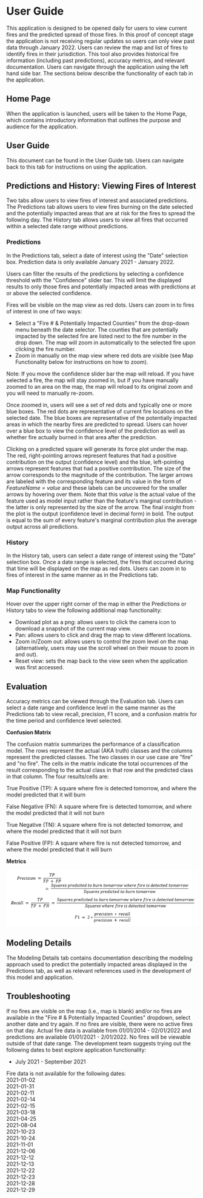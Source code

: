 # **User Guide**

This application is designed to be opened daily for users to view current fires and the predicted spread of those fires. In this proof of concept stage the application is not receiving regular updates so users can only view past data through January 2022. Users can review the map and list of fires to identify fires in their jurisdiction. This tool also provides historical fire information (including past predictions), accuracy metrics, and relevant documentation. Users can navigate through the application using the left hand side bar. The sections below describe the functionality of each tab in the application.

## Home Page

When the application is launched, users will be taken to the Home Page, which contains introductory information that outlines the purpose and audience for the application.

## User Guide

This document can be found in the User Guide tab. Users can navigate back to this tab for instructions on using the application.

## Predictions and History: Viewing Fires of Interest

Two tabs allow users to view fires of interest and associated predictions. The Predictions tab allows users to view fires burning on the date selected and the potentially impacted areas that are at risk for the fires to spread the following day. The History tab allows users to view all fires that occurred within a selected date range without predictions.

### Predictions

In the Predictions tab, select a date of interest using the &quot;Date&quot; selection box. Prediction data is only available January 2021 - January 2022.

Users can filter the results of the predictions by selecting a confidence threshold with the &quot;Confidence&quot; slider bar. This will limit the displayed results to only those fires and potentially impacted areas with predictions at or above the selected confidence.

Fires will be visible on the map view as red dots. Users can zoom in to fires of interest in one of two ways:

- Select a &quot;Fire # &amp; Potentially Impacted Counties&quot; from the drop-down menu beneath the date selector. The counties that are potentially impacted by the selected fire are listed next to the fire number in the drop down. The map will zoom in automatically to the selected fire upon clicking the fire number.
- Zoom in manually on the map view where red dots are visible (see Map Functionality below for instructions on how to zoom).

Note: If you move the confidence slider bar the map will reload. If you have selected a fire, the map will stay zoomed in, but if you have manually zoomed to an area on the map, the map will reload to its original zoom and you will need to manually re-zoom.

Once zoomed in, users will see a set of red dots and typically one or more blue boxes. The red dots are representative of current fire locations on the selected date. The blue boxes are representative of the potentially impacted areas in which the nearby fires are predicted to spread. Users can hover over a blue box to view the confidence level of the prediction as well as whether fire actually burned in that area after the prediction.

Clicking on a predicted square will generate its force plot under the map. The red, right-pointing arrows represent features that had a positive contribution on the output (confidence level) and the blue, left-pointing arrows represent features that had a positive contribution. The size of the arrow corresponds to the magnitude of the contribution. The larger arrows are labeled with the corresponding feature and its value in the form of _FeatureName = value_ and these labels can be uncovered for the smaller arrows by hovering over them. Note that this _value_ is the actual value of the feature used as model input rather than the feature&#39;s marginal contribution - the latter is only represented by the size of the arrow. The final insight from the plot is the output (confidence level in decimal form) in bold. The output is equal to the sum of every feature's marginal contribution plus the average output across all predictions.

### History

In the History tab, users can select a date range of interest using the &quot;Date&quot; selection box. Once a date range is selected, the fires that occurred during that time will be displayed on the map as red dots. Users can zoom in to fires of interest in the same manner as in the Predictions tab.

### Map Functionality

Hover over the upper right corner of the map in either the Predictions or History tabs to view the following additional map functionality:

- Download plot as a png: allows users to click the camera icon to download a snapshot of the current map view.
- Pan: allows users to click and drag the map to view different locations.
- Zoom in/Zoom out: allows users to control the zoom level on the map (alternatively, users may use the scroll wheel on their mouse to zoom in and out).
- Reset view: sets the map back to the view seen when the application was first accessed.

## Evaluation

Accuracy metrics can be viewed through the Evaluation tab. Users can select a date range and confidence level in the same manner as the Predictions tab to view recall, precision, F1 score, and a confusion matrix for the time period and confidence level selected.

**Confusion Matrix**

The confusion matrix summarizes the performance of a classification model. The rows represent the actual (AKA truth) classes and the columns represent the predicted classes. The two classes in our use case are &quot;fire&quot; and &quot;no fire&quot;. The cells in the matrix indicate the total occurrences of the result corresponding to the actual class in that row and the predicted class in that column. The four results/cells are:

True Positive (TP): A square where fire is detected tomorrow, and where the model predicted that it will burn

False Negative (FN): A square where fire is detected tomorrow, and where the model predicted that it will not burn

True Negative (TN): A square where fire is not detected tomorrow, and where the model predicted that it will not burn

False Positive (FP): A square where fire is not detected tomorrow, and where the model predicted that it will burn

**Metrics**

![Image](assets/metrics.png)

## Modeling Details

The Modeling Details tab contains documentation describing the modeling approach used to predict the potentially impacted areas displayed in the Predictions tab, as well as relevant references used in the development of this model and application.

## Troubleshooting

If no fires are visible on the map (i.e., map is blank) and/or no fires are available in the &quot;Fire # &amp; Potentially Impacted Counties&quot; dropdown, select another date and try again. If no fires are visible, there were no active fires on that day. Actual fire data is available from 01/01/2014 - 02/01/2022 and predictions are available 01/01/2021 - 2/01/2022. No fires will be viewable outside of that date range. The development team suggests trying out the following dates to best explore application functionality:

- July 2021 - September 2021

Fire data is not available for the following dates:  
2021-01-02  
2021-01-31  
2021-02-11  
2021-02-14  
2021-02-15  
2021-03-18  
2021-04-25  
2021-08-04  
2021-10-23  
2021-10-24  
2021-11-01  
2021-12-06  
2021-12-12  
2021-12-13  
2021-12-22  
2021-12-23  
2021-12-28  
2021-12-29  
